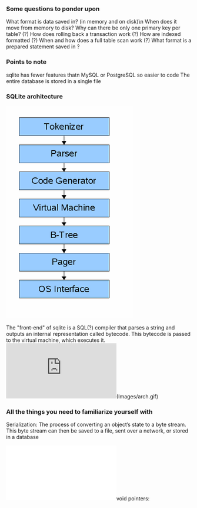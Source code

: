### Some questions to ponder upon
What format is data saved in? (in memory and on disk)\n
When does it move from memory to disk?
Why can there be only one primary key per table? (?)
How does rolling back a transaction work (?)
How are indexed formatted (?)
When and how does a full table scan work (?)
What format is a prepared statement saved in ?

### Points to note
sqlite has fewer features thatn MySQL or PostgreSQL so easier to code
The entire database is stored in a single file


### SQLite architecture
![title](Images/design.gif)

The "front-end" of sqlite is a SQL(?) compiler that parses a string and outputs an internal representation called bytecode.
This bytecode is passed to the virtual machine, which executes it.
![SQLite Architecture](https://www.sqlite.org/arch.html)(Images/arch.gif)

### All the things you need to familiarize yourself with

Serialization: The process of converting an object’s state to a byte stream. This byte stream can then be saved to a file, sent over a network, or stored in a database

![void pointers](/del.c)void pointers:


